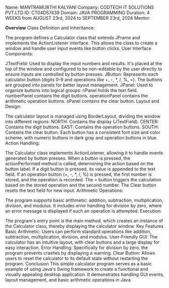 Name: MANTRAMURTHI KALYANI
Company: CODTECH IT SOLUTIONS PVT.LTD
ID: CT04DS7439
Domain: JAVA PROGRAMMING
Duration: 4 WEEKS from AUGUST 23rd, 2024 to SEPTEMBER 23rd, 2024
Mentor:



**Overview**
Class Definition and Inheritance:

The program defines a Calculator class that extends JFrame and implements the ActionListener interface. This allows the class to create a window and handle user input events like button clicks.
User Interface Components:

JTextField: Used to display the input numbers and results. It's placed at the top of the window and configured to be non-editable by the user directly to ensure inputs are controlled by button presses.
JButton: Represents each calculator button (digits 0-9 and operations like +, -, *, /, %, =). The buttons are grouped into panels for better layout management.
JPanel: Used to organize buttons into logical groups:
nPanel holds the text field.
numberPanel contains the digit buttons.
operationPanel contains the arithmetic operation buttons.
sPanel contains the clear button.
Layout and Design:

The calculator layout is managed using BorderLayout, dividing the window into different regions:
NORTH: Contains the display (JTextField).
CENTER: Contains the digit buttons.
EAST: Contains the operation buttons.
SOUTH: Contains the clear button.
Each button has a consistent font size and color scheme, with numeric buttons in dark gray and operation buttons in blue.
Action Handling:

The Calculator class implements ActionListener, allowing it to handle events generated by button presses.
When a button is pressed, the actionPerformed method is called, determining the action based on the button label:
If a digit button is pressed, its value is appended to the text field.
If an operation button (+, -, *, /, %) is pressed, the first number is stored, and the operation is recorded.
The = button triggers the calculation based on the stored operation and the second number.
The Clear button resets the text field for new input.
Arithmetic Operations:

The program supports basic arithmetic: addition, subtraction, multiplication, division, and modulus.
It includes error handling for division by zero, where an error message is displayed if such an operation is attempted.
Execution:

The program's entry point is the main method, which creates an instance of the Calculator class, thereby displaying the calculator window.
Key Features
Basic Arithmetic: Users can perform standard operations like addition, subtraction, multiplication, division, and modulus.
User-Friendly GUI: The calculator has an intuitive layout, with clear buttons and a large display for easy interaction.
Error Handling: Specifically for division by zero, the program prevents crashes by displaying a warning.
Clear Button: Allows users to reset the calculator to its default state without restarting the program.
Conclusion
This simple calculator program serves as a basic example of using Java's Swing framework to create a functional and visually appealing desktop application. It demonstrates handling GUI events, layout management, and basic arithmetic operations in Java.

